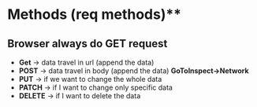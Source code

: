 # Methods (req methods)**

## **Browser always do GET request** 

- **Get** -> data travel in url (append the data)
- **POST** -> data travel in body (append the data) **GoToInspect->Network**
- **PUT** -> if we want to change the whole data
- **PATCH** -> if I want to change only specific data
- **DELETE** -> if I want to delete the data